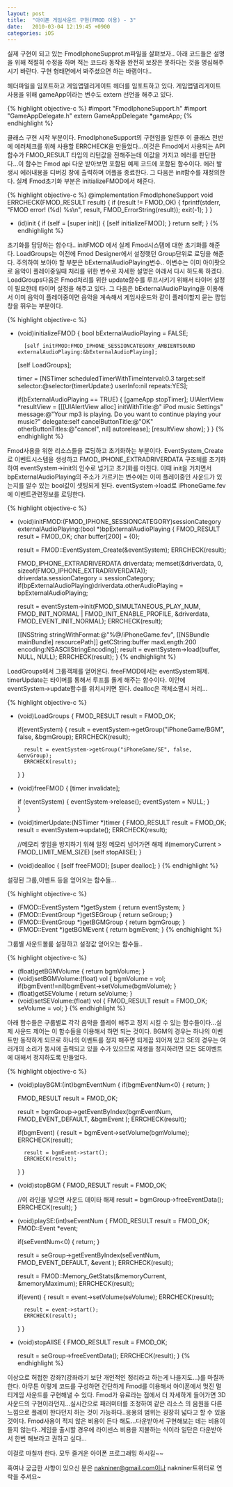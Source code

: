```yaml
---
layout: post
title:  "아이폰 게임사운드 구현(FMOD 이용) - 3"
date:   2010-03-04 12:19:45 +0900
categories: iOS
---
```


실제 구현이 되고 있는 FmodIphoneSupprot.m파일을 살펴보자..
아래 코드들은 설명을 위해 적절히 수정을 하며 적는 코드라 동작을 완전히 보장은 못하다는 것을
명심해주시기 바란다. 구현 형태면에서 봐주셨으면 하는 바램이다..


헤더파일을 임포트하고 게임앱델리게이트 헤더를 임포트하고 있다.
게임앱델리게이트 사용을 위해 gameApp이라는 변수도 extern 선언을 해주고 있다.

{% highlight objective-c %}
#import "FmodIphoneSupport.h"
#import "GameAppDelegate.h"
extern  GameAppDelegate *gameApp;
{% endhighlight %}

클래스 구현 시작 부분이다. FmodIphoneSupport의 구현임을 알린후
이 클래스 전반에 에러체크를 위해 사용할 ERRCHECK을 만들었다...이것은 Fmod에서 사용되는 API함수가 FMOD_RESULT
타입의 리턴값을 전해주는데 이값을 가지고 에러를 판단한다...이 함수는 Fmod api 다운 받아보면 포함된 예제 코드에 포함된 함수이다. 에러 발생시 에러내용을 디버깅 창에 출력하며 어플을 종료한다. 그 다음은 init함수를 재정의한다. 실제 Fmod초기화 부분은 initializeFMOD에서 해준다.

{% highlight objective-c %}
@implementation FmodIphoneSupport
void ERRCHECK(FMOD_RESULT result)
{
    if (result != FMOD_OK)
    {
        fprintf(stderr, "FMOD error! (%d) %s\n", result, FMOD_ErrorString(result));
        exit(-1);
    }
}

- (id)init
{
	if (self = [super init]) {
		[self initializeFMOD];
	}
	return self;
}
{% endhighlight %}

초기화를 담당하는 함수다.. initFMOD 에서 실제 Fmod시스템에 대한 초기화를 해준다.
LoadGroups는 이전에 Fmod Designer에서 설정햇던 Group단위로 로딩을 해준다. 주의하여 보아야 할 부분은 bExternalAudioPlaying변수.. 이변수는 이미 아이팟으로 음악이 플레이중일때 처리를 위한 변수로 자세한 설명은 아래서 다시 하도록 하겠다. LoadGroups다음은 Fmod처리를 위한 update함수를 루프시키기 위해서 타이머 설정이 필요한데 타이머 설정을 해주고 있다. 그 다음은 bExternalAudioPlaying을 이용해서 이미 음악이 플레이중이면 음악을 계속해서 게임사운드와 같이 플레이할지 묻는 팝업창을 뛰우는 부분이다.

{% highlight objective-c %}
- (void)initializeFMOD
{
	bool bExternalAudioPlaying = FALSE;

    	[self initFMOD:FMOD_IPHONE_SESSIONCATEGORY_AMBIENTSOUND	externalAudioPlaying:&bExternalAudioPlaying];
	[self LoadGroups];

	timer = [NSTimer scheduledTimerWithTimeInterval:0.3 target:self	selector:@selector(timerUpdate:) userInfo:nil repeats:YES];

	if(bExternalAudioPlaying == TRUE)
	{
		[gameApp stopTimer];
		UIAlertView *resultView = [[[UIAlertView alloc] initWithTitle:@"		iPod music Settings"  message:@"Your mp3 is playing. Do you want to continue 		playing your music?"
		delegate:self	cancelButtonTitle:@"OK" otherButtonTitles:@"cancel", nil]		autorelease];
		[resultView show];
	}
}
{% endhighlight %}

Fmod사용을 위한 리소스들을 로딩하고 초기화하는 부분이다. EventSystem_Create로 이벤트시스템을 생성하고
FMOD_IPHONE_EXTRADRIVERDATA 구조체를 초기화하여 eventSystem->init의 인수로 넘기고 초기화를 마친다. 이때 init을 거치면서 bpExternalAudioPlaying의 주소가 가르키는 변수에는 이미 플레이중인 사운드가 있는지를 알수 있는 bool값이 셋팅되게 된다. eventSystem->load로 iPhoneGame.fev에 이벤트관련정보를 로딩한다.

{% highlight objective-c %}
- (void)initFMOD:(FMOD_IPHONE_SESSIONCATEGORY)sessionCategory externalAudioPlaying:(bool *)bpExternalAudioPlaying
{
	FMOD_RESULT result      = FMOD_OK;
	char        buffer[200] = {0};

	result = FMOD::EventSystem_Create(&eventSystem);
	ERRCHECK(result);

	FMOD_IPHONE_EXTRADRIVERDATA driverdata;
	memset(&driverdata, 0, sizeof(FMOD_IPHONE_EXTRADRIVERDATA));
	driverdata.sessionCategory = sessionCategory;
	if(bpExternalAudioPlaying)driverdata.otherAudioPlaying = bpExternalAudioPlaying;

	result = eventSystem->init(FMOD_SIMULTANEOUS_PLAY_NUM, FMOD_INIT_NORMAL |	FMOD_INIT_ENABLE_PROFILE, &driverdata, FMOD_EVENT_INIT_NORMAL);
	ERRCHECK(result);

	[[NSString stringWithFormat:@"%@/iPhoneGame.fev", [[NSBundle mainBundle] resourcePath]]	getCString:buffer maxLength:200 encoding:NSASCIIStringEncoding];
	result = eventSystem->load(buffer, NULL, NULL);
	ERRCHECK(result);
}
{% endhighlight %}

LoadGroups에서 그룹객체를 얻어온다. freeFMOD에서는 eventSystem해제.
timerUpdate는 타이머를 통해서 루프를 돌게 해주는 함수이다. 이안에 eventSystem->update함수를 위치시키면 된다. dealloc은 객체소멸시 처리...

{% highlight objective-c %}
- (void)LoadGroups
{
	FMOD_RESULT result      = FMOD_OK;

	if(eventSystem)
	{
		result = eventSystem->getGroup("iPhoneGame/BGM", false, &bgmGroup);
		ERRCHECK(result);

		result = eventSystem->getGroup("iPhoneGame/SE", false, &envGroup);
		ERRCHECK(result);
	}
}
- (void)freeFMOD
{
	[timer invalidate];

	if (eventSystem)
	{
		eventSystem->release();
		eventSystem = NULL;
	}    
}
- (void)timerUpdate:(NSTimer *)timer
{
	FMOD_RESULT result  = FMOD_OK;
	result = eventSystem->update();
	ERRCHECK(result);

	//메모리 쌓임을 방지하기 위해 일정 메모리 넘어가면 해제
	if(memoryCurrent > FMOD_LIMIT_MEM_SIZE)
		[self stopAllSE];
}
- (void)dealloc
{
	[self freeFMOD];
	[super dealloc];
}
{% endhighlight %}

설정된 그룹,이벤트 등을 얻어오는 함수들...

{% highlight objective-c %}
- (FMOD::EventSystem *)getSystem
{
	return eventSystem;
}
- (FMOD::EventGroup *)getSEGroup
{
	return seGroup;
}
- (FMOD::EventGroup *)getBGMGroup
{
	return bgmGroup;
}
- (FMOD::Event *)getBGMEvent
{
	return bgmEvent;
}
{% endhighlight %}

그룹별 사운드볼륨 설정하고 설정값 얻어오는 함수들..

{% highlight objective-c %}
- (float)getBGMVolume
{
	return bgmVolume;
}
- (void)setBGMVolume:(float) vol
{
	bgmVolume = vol;
	if(bgmEvent!=nil)bgmEvent->setVolume(bgmVolume);
}
- (float)getSEVolume
{
	return seVolume;
}
- (void)setSEVolume:(float) vol
{
	FMOD_RESULT result      = FMOD_OK;
	seVolume = vol;
}
{% endhighlight %}

아래 함수들은 구룹별로 각각 음악을 플레이 해주고 정지 시킬 수 있는 함수들이다...실제 사운드 제어는 이 함수들을 이용해서 하면 되는 것이다. BGM의 경우는 하나의 이벤트만 동작하게 되므로 하나의 이벤트를 정지 해주면 되게끔 되어져 있고 SE의 경우는 여러개의 소리가 동시에 출력되고 있을 수가 있으므로 재생을 정지하려면 모든 SE이벤트에 대해서 정지하도록 만들었다.

{% highlight objective-c %}
- (void)playBGM:(int)bgmEventNum
{
	if(bgmEventNum<0)
	{
		return;
	}

	FMOD_RESULT result      = FMOD_OK;

	result = bgmGroup->getEventByIndex(bgmEventNum, FMOD_EVENT_DEFAULT, &bgmEvent );
	ERRCHECK(result);

	if(bgmEvent)
	{
		result = bgmEvent->setVolume(bgmVolume);
		ERRCHECK(result);

		result = bgmEvent->start();
		ERRCHECK(result);
	}
}
- (void)stopBGM
{
	FMOD_RESULT result      = FMOD_OK;

	//이 라인을 넣으면 사운드 데이타 해제
	result = bgmGroup->freeEventData();
	ERRCHECK(result);
}
- (void)playSE:(int)seEventNum
{
	FMOD_RESULT result      = FMOD_OK;
	FMOD::Event *event;

	if(seEventNum<0)
	{
		return;
	}

	result = seGroup->getEventByIndex(seEventNum, FMOD_EVENT_DEFAULT, &event );
	ERRCHECK(result);

	result = FMOD::Memory_GetStats(&memoryCurrent, &memoryMaximum);
    	ERRCHECK(result);

	if(event)
	{
		result = event->setVolume(seVolume);
		ERRCHECK(result);

		result = event->start();
		ERRCHECK(result);
	}
}

- (void)stopAllSE
{
	FMOD_RESULT result      = FMOD_OK;

	result = seGroup->freeEventData();
	ERRCHECK(result);
}
{% endhighlight %}

이상으로 허접한 강좌?(강좌라기 보단 개인적인 정리라고 하는게 나을지도...)를 마칠까 한다.
아무튼 이렇게 코드를 구성하면 간단하게 Fmod를 이용해서 아이폰에서 멋진 멀티게임 사운드를 구현해낼 수 있다.
Fmod가 유료라는 점에서 더 자세하게 들어가면 3D사운드의 구현이라던지...실시간으로 패러미터를 조정하여 같은 리소스
의 음원을 다른 느낌으로 플레이 한다던지 하는 것이 가능하다..응용의 범위는 굉장히 넓다고 할 수 있을 것이다.
Fmod사용이 적지 않은 비용이 든다 해도...다운받아서 구현해보는 데는 비용이 들지 않는다..게임을 출시할 경우에 라이센스 비용을 지불하는 식이라 일단은 다운받아서 한번 해보라고 권하고 싶다...

이걸로 마칠까 한다. 모두 즐거운 아이폰 프로그래밍 하시길~~

혹여나 궁금한 사항이 있으신 분은 nakniner@gmail.com이나 nakniner트위터로 연락을 주셔요~
